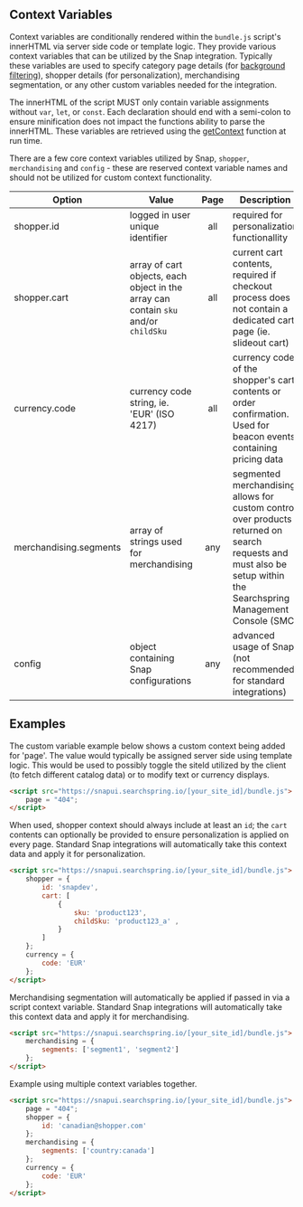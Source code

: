 ## Context Variables

Context variables are conditionally rendered within the `bundle.js` script's innerHTML via server side code or template logic. They provide various context variables that can be utilized by the Snap integration. Typically these variables are used to specify category page details (for [background filtering](https://github.com/searchspring/snap/blob/main/docs/INTEGRATION_BACKGROUND_FILTERS.md)), shopper details (for personalization), merchandising segmentation, or any other custom variables needed for the integration.

The innerHTML of the script MUST only contain variable assignments without `var`, `let`, or `const`. Each declaration should end with a semi-colon to ensure minification does not impact the functions ability to parse the innerHTML. These variables are retrieved using the [getContext](https://github.com/searchspring/snap/tree/main/packages/snap-toolbox/src/getContext) function at run time.

There are a few core context variables utilized by Snap, `shopper`, `merchandising` and `config` - these are reserved context variable names and should not be utilized for custom context functionality.

| Option | Value | Page | Description |
|---|---|:---:|---|
| shopper.id | logged in user unique identifier | all | required for personalization functionallity |
| shopper.cart | array of cart objects, each object in the array can contain `sku` and/or `childSku` | all | current cart contents, required if checkout process does not contain a dedicated cart page (ie. slideout cart) |
| currency.code | currency code string, ie. 'EUR' (ISO 4217) | all | currency code of the shopper's cart contents or order confirmation. Used for beacon events containing pricing data |
| merchandising.segments | array of strings used for merchandising | any | segmented merchandising allows for custom control over products returned on search requests and must also be setup within the Searchspring Management Console (SMC) |
| config | object containing Snap configurations | any | advanced usage of Snap (not recommended for standard integrations) |

## Examples

The custom variable example below shows a custom context being added for 'page'. The value would typically be assigned server side using template logic. This would be used to possibly toggle the siteId utilized by the client (to fetch different catalog data) or to modify text or currency displays.

```html
<script src="https://snapui.searchspring.io/[your_site_id]/bundle.js">
	page = "404";
</script>
```

When used, shopper context should always include at least an `id`; the `cart` contents can optionally be provided to ensure personalization is applied on every page. Standard Snap integrations will automatically take this context data and apply it for personalization.

```html
<script src="https://snapui.searchspring.io/[your_site_id]/bundle.js">
	shopper = {
		id: 'snapdev',
		cart: [
			{
				sku: 'product123', 
				childSku: 'product123_a' ,
			}
		]
	};
	currency = {
		code: 'EUR'
	};
</script>
```

Merchandising segmentation will automatically be applied if passed in via a script context variable. Standard Snap integrations will automatically take this context data and apply it for merchandising.

```html
<script src="https://snapui.searchspring.io/[your_site_id]/bundle.js">
	merchandising = {
		segments: ['segment1', 'segment2']
	};
</script>
```

Example using multiple context variables together.

```html
<script src="https://snapui.searchspring.io/[your_site_id]/bundle.js">
	page = "404";
	shopper = {
		id: 'canadian@shopper.com'
	};
	merchandising = {
		segments: ['country:canada']
	};
	currency = {
		code: 'EUR'
	};
</script>
```
